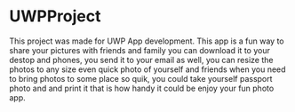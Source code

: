# UWPProject

This project was made for UWP App development.
This app is a fun way to share your pictures with friends and family
you can download  it to your destop and phones, you send it to your email
as well, you can resize the photos to any size even quick photo of yourself and friends
when you need to bring photos to some place so quik, you could take yourself passport photo and
and print it that is how handy it could be enjoy your fun photo app.

